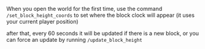 When you open the world for the first time, use the command `/set_block_height_coords` to set where the block clock will appear (it uses your current player position)

after that, every 60 seconds it will be updated if there is a new block, or you can force an update by running `/update_block_height`
